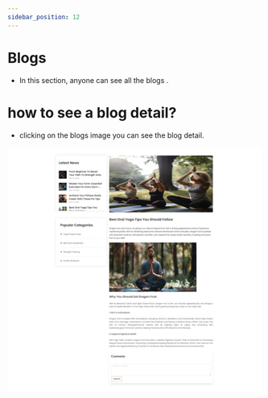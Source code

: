 ```yaml
---
sidebar_position: 12
---
```



# Blogs

- In this section, anyone can see all the blogs .

<!-- image -->

# how to see a blog detail?

- clicking on the blogs image you can see the blog detail.

![blog](./img/bd1.png)

